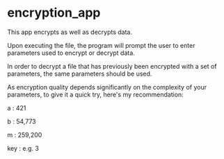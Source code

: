 # encryption_app

This app encrypts as well as decrypts data.

Upon executing the file, the program will prompt the user to enter parameters used to encrypt or decrypt data.

In order to decrypt a file that has previously been encrypted with a set of parameters, the same parameters should be used.

As encryption quality depends significantly on the complexity of your parameters, to give it a quick try,
here's my recommendation:

a : 421

b : 54,773

m : 259,200

key : e.g. 3
